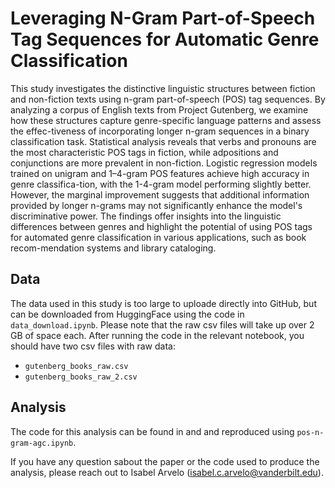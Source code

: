 # Leveraging N-Gram Part-of-Speech Tag Sequences for Automatic Genre Classification 

This study investigates the distinctive linguistic structures between fiction and non-fiction texts using n-gram part-of-speech (POS) tag sequences. By analyzing a corpus of English texts from Project Gutenberg, we examine how these structures capture genre-specific language patterns and assess the effec-tiveness of incorporating longer n-gram sequences in a binary classification task. Statistical analysis reveals that verbs and pronouns are the most characteristic POS tags in fiction, while adpositions and conjunctions are more prevalent in non-fiction. Logistic regression models trained on unigram and 1–4-gram POS features achieve high accuracy in genre classifica-tion, with the 1-4-gram model performing slightly better. However, the marginal improvement suggests that additional information provided by longer n-grams may not significantly enhance the model's discriminative power. The findings offer insights into the linguistic differences between genres and highlight the potential of using POS tags for automated genre classification in various applications, such as book recom-mendation systems and library cataloging.

## Data 

The data used in this study is too large to uploade directly into GitHub, but can be downloaded from HuggingFace using the code in `data_download.ipynb`. Please note that the raw csv files will take up over 2 GB of space each. After running the code in the relevant notebook, you should have two csv files with raw data: 

* `gutenberg_books_raw.csv`
* `gutenberg_books_raw_2.csv`

## Analysis 

The code for this analysis can be found in and and reproduced using `pos-n-gram-agc.ipynb`. 

If you have any question sabout the paper or the code used to produce the analysis, please reach out to Isabel Arvelo (isabel.c.arvelo@vanderbilt.edu). 


